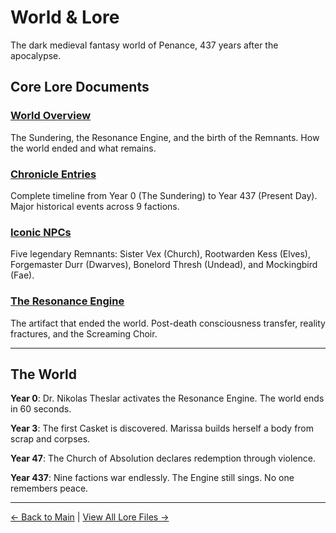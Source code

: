# World & Lore

The dark medieval fantasy world of Penance, 437 years after the apocalypse.

## Core Lore Documents

### [World Overview](world-overview.md)
The Sundering, the Resonance Engine, and the birth of the Remnants. How the world ended and what remains.

### [Chronicle Entries](chronicle.md)
Complete timeline from Year 0 (The Sundering) to Year 437 (Present Day). Major historical events across 9 factions.

### [Iconic NPCs](iconic-npcs.md)
Five legendary Remnants: Sister Vex (Church), Rootwarden Kess (Elves), Forgemaster Durr (Dwarves), Bonelord Thresh (Undead), and Mockingbird (Fae).

### [The Resonance Engine](resonance-engine.md)
The artifact that ended the world. Post-death consciousness transfer, reality fractures, and the Screaming Choir.

---

## The World

**Year 0**: Dr. Nikolas Theslar activates the Resonance Engine. The world ends in 60 seconds.

**Year 3**: The first Casket is discovered. Marissa builds herself a body from scrap and corpses.

**Year 47**: The Church of Absolution declares redemption through violence.

**Year 437**: Nine factions war endlessly. The Engine still sings. No one remembers peace.

---

[← Back to Main](../index.html) | [View All Lore Files →](https://github.com/KeeberGoblin/penance/tree/main/docs/lore)
